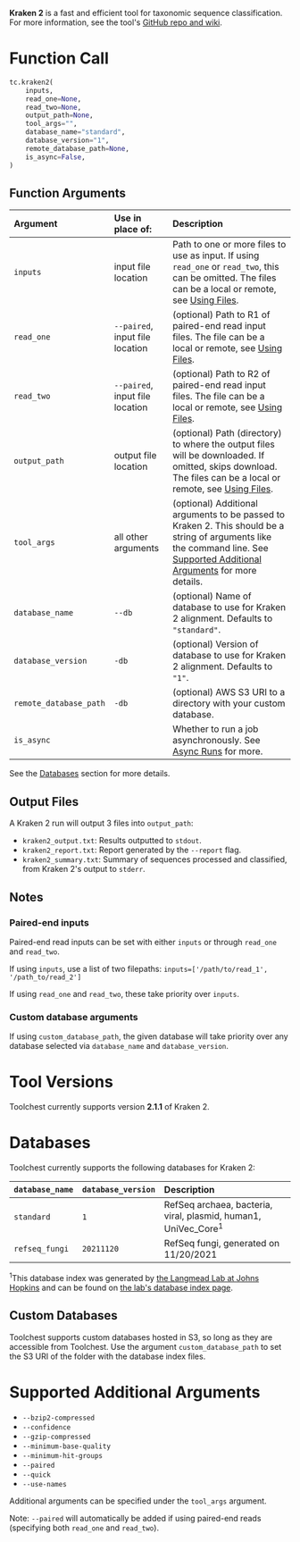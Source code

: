 **Kraken 2** is a fast and efficient tool for taxonomic sequence classification. For more information, see the tool's 
[GitHub repo and wiki](https://github.com/DerrickWood/kraken2).

# Function Call

```python
tc.kraken2(
  	inputs,
  	read_one=None,
  	read_two=None,
  	output_path=None,
  	tool_args="",
  	database_name="standard",
  	database_version="1",
  	remote_database_path=None,
  	is_async=False,
)
```

## Function Arguments

| Argument               | Use in place of:                | Description                                                                                                                                                                                                                                              |
| :--------------------- | :------------------------------ | :------------------------------------------------------------------------------------------------------------------------------------------------------------------------------------------------------------------------------------------------------- |
| `inputs`               | input file location             | Path to one or more files to use as input. If using `read_one` or `read_two`, this can be omitted. The files can be a local or remote, see [Using Files](../../getting-started/using-files.md).                                  |
| `read_one`             | `--paired`, input file location | (optional) Path to R1 of paired-end read input files. The file can be a local or remote, see [Using Files](../../getting-started/using-files.md).                                                                                |
| `read_two`             | `--paired`, input file location | (optional) Path to R2 of paired-end read input files. The file can be a local or remote, see [Using Files](../../getting-started/using-files.md).                                                                                |
| `output_path`          | output file location            | (optional) Path (directory) to where the output files will be downloaded. If omitted, skips download. The files can be a local or remote, see [Using Files](../../getting-started/using-files.md).                               |
| `tool_args`            | all other arguments             | (optional) Additional arguments to be passed to Kraken 2. This should be a string of arguments like the command line. See [Supported Additional Arguments](https://docs.trytoolchest.com/docs/kraken-2#supported-additional-arguments) for more details. |
| `database_name`        | `--db`                          | (optional) Name of database to use for Kraken 2 alignment. Defaults to `"standard"`.                                                                                                                                                                     |
| `database_version`     | `-db`                           | (optional) Version of database to use for Kraken 2 alignment. Defaults to `"1"`.                                                                                                                                                                         |
| `remote_database_path` | `-db`                           | (optional) AWS S3 URI to a directory with your custom database.                                                                                                                                                                                          |
| `is_async`             |                                 | Whether to run a job asynchronously.  See [Async Runs](../../feature-reference/async-runs.md) for more.                                                                                                                                                                  |

See the [Databases](doc:kraken-2#databases) section for more details.

## Output Files

A Kraken 2 run will output 3 files into `output_path`:

- `kraken2_output.txt`: Results outputted to `stdout`.
- `kraken2_report.txt`: Report generated by the `--report` flag.
- `kraken2_summary.txt`: Summary of sequences processed and classified, from Kraken 2's output to `stderr`.

## Notes

### Paired-end inputs

Paired-end read inputs can be set with either `inputs` or through `read_one` and `read_two`.

If using `inputs`, use a list of two filepaths: `inputs=['/path/to/read_1', '/path_to/read_2']`

If using `read_one` and `read_two`, these take priority over `inputs`.

### Custom database arguments

If using `custom_database_path`, the given database will take priority over any database selected via `database_name` and `database_version`.

# Tool Versions

Toolchest currently supports version **2.1.1** of Kraken 2.

# Databases

Toolchest currently supports the following databases for Kraken 2:

| `database_name` | `database_version` | Description                                                               |
| :-------------- | :----------------- | :------------------------------------------------------------------------ |
| `standard`      | `1`                | RefSeq archaea, bacteria, viral, plasmid, human1, UniVec_Core<sup>1</sup> |
| `refseq_fungi`  | `20211120`         | RefSeq fungi, generated on 11/20/2021                                     |

<sup>1</sup>This database index was generated by [the Langmead Lab at Johns Hopkins](https://langmead-lab.org/) and can be found on [the lab's database index page](https://benlangmead.github.io/aws-indexes/k2).

## Custom Databases

Toolchest supports custom databases hosted in S3, so long as they are accessible from Toolchest. Use the argument `custom_database_path` to set the S3 URI of the folder with the database index files.

# Supported Additional Arguments

- `--bzip2-compressed`
- `--confidence`
- `--gzip-compressed`
- `--minimum-base-quality`
- `--minimum-hit-groups`
- `--paired`
- `--quick`
- `--use-names`

Additional arguments can be specified under the `tool_args` argument.

Note: `--paired` will automatically be added if using paired-end reads (specifying both `read_one` and `read_two`).